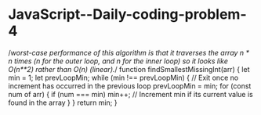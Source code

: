 # JavaScript--Daily-coding-problem-4
/*worst-case performance of this algorithm is that it traverses the array n * n times (n for the outer loop, and n for the inner loop) so it looks like O(n**2) rather than O(n) (linear).*/
function findSmallestMissingInt(arr) {
  let min = 1;
  let prevLoopMin;
  while (min !== prevLoopMin) { // Exit once no increment has occurred in the previous loop
    prevLoopMin = min;
    for (const num of arr) { 
      if (num === min) min++; // Increment min if its current value is found in the array
    }
  }
  return min;
}
